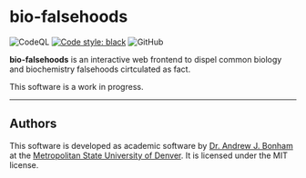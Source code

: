 # bio-falsehoods

![CodeQL](https://github.com/Paradoxdruid/bio-falsehoods/workflows/CodeQL/badge.svg) [![Code style: black](https://img.shields.io/badge/code%20style-black-000000.svg)](https://github.com/ambv/black)   ![GitHub](https://img.shields.io/github/license/Paradoxdruid/bio-falsehoods)

**bio-falsehoods** is an interactive web frontend to dispel common biology and biochemistry falsehoods cirtculated as fact.

This software is a work in progress.

----------------------------------

## Authors

This software is developed as academic software by [Dr. Andrew J. Bonham](https://github.com/Paradoxdruid) at the [Metropolitan State University of Denver](https://www.msudenver.edu). It is licensed under the MIT license.
